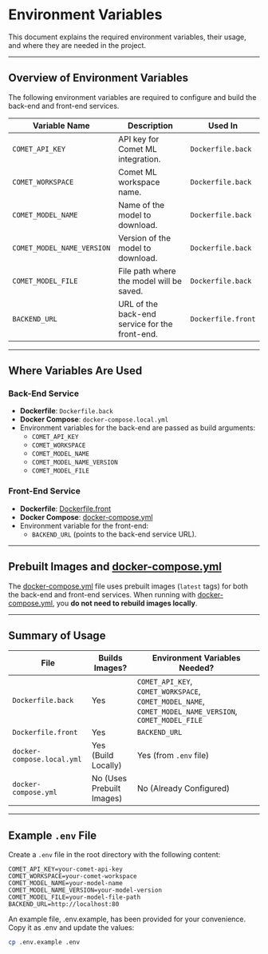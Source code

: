 # Environment Variables

This document explains the required environment variables, their usage, and where they are needed in the project.

---

## Overview of Environment Variables

The following environment variables are required to configure and build the back-end and front-end services.

| Variable Name              | Description                                      | Used In                     |
|----------------------------|--------------------------------------------------|-----------------------------|
| `COMET_API_KEY`            | API key for Comet ML integration.               | `Dockerfile.back`           |
| `COMET_WORKSPACE`          | Comet ML workspace name.                        | `Dockerfile.back`           |
| `COMET_MODEL_NAME`         | Name of the model to download.                  | `Dockerfile.back`           |
| `COMET_MODEL_NAME_VERSION` | Version of the model to download.               | `Dockerfile.back`           |
| `COMET_MODEL_FILE`         | File path where the model will be saved.        | `Dockerfile.back`           |
| `BACKEND_URL`              | URL of the back-end service for the front-end.  | `Dockerfile.front`          |

---

## Where Variables Are Used

### Back-End Service

- **Dockerfile**: `Dockerfile.back`
- **Docker Compose**: `docker-compose.local.yml`
- Environment variables for the back-end are passed as build arguments:
  - `COMET_API_KEY`
  - `COMET_WORKSPACE`
  - `COMET_MODEL_NAME`
  - `COMET_MODEL_NAME_VERSION`
  - `COMET_MODEL_FILE`

### Front-End Service

- **Dockerfile**: [Dockerfile.front](Dockerfile.front)
- **Docker Compose**: [docker-compose.yml](docker-compose.yml)
- Environment variable for the front-end:
  - `BACKEND_URL` (points to the back-end service URL).

---

## Prebuilt Images and [docker-compose.yml](docker-compose.yml)

The [docker-compose.yml](../docker-compose.yml) file uses prebuilt images (`latest` tags) for both the back-end and front-end services. When running with [docker-compose.yml](../docker-compose.yml), you **do not need to rebuild images locally**.

---

## Summary of Usage

| File                        | Builds Images?            | Environment Variables Needed? |
|-----------------------------|---------------------------|--------------------------------|
| `Dockerfile.back`           | Yes                      | `COMET_API_KEY`, `COMET_WORKSPACE`, `COMET_MODEL_NAME`, `COMET_MODEL_NAME_VERSION`, `COMET_MODEL_FILE` |
| `Dockerfile.front`          | Yes                      | `BACKEND_URL`                 |
| `docker-compose.local.yml`  | Yes (Build Locally)       | Yes (from `.env` file)         |
| `docker-compose.yml`        | No (Uses Prebuilt Images) | No (Already Configured)        |

---

## Example `.env` File

Create a `.env` file in the root directory with the following content:

```dotenv
COMET_API_KEY=your-comet-api-key
COMET_WORKSPACE=your-comet-workspace
COMET_MODEL_NAME=your-model-name
COMET_MODEL_NAME_VERSION=your-model-version
COMET_MODEL_FILE=your-model-file-path
BACKEND_URL=http://localhost:80
```

An example file, .env.example, has been provided for your convenience. Copy it as .env and update the values:

```bash
cp .env.example .env
```

